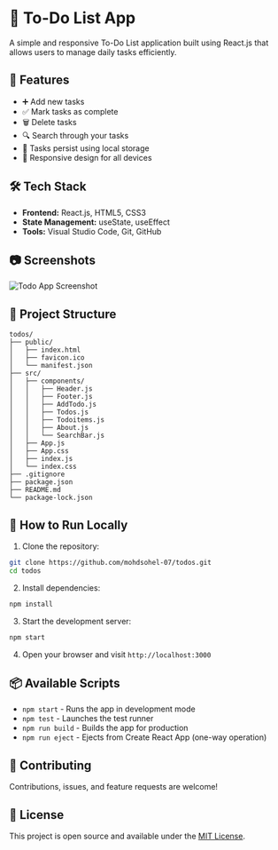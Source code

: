 # 📝 To-Do List App

A simple and responsive To-Do List application built using React.js that allows users to manage daily tasks efficiently.

## 📌 Features

- ➕ Add new tasks  
- ✅ Mark tasks as complete  
- 🗑️ Delete tasks  
- 🔍 Search through your tasks  
- 💾 Tasks persist using local storage  
- 📱 Responsive design for all devices

## 🛠️ Tech Stack

- **Frontend:** React.js, HTML5, CSS3  
- **State Management:** useState, useEffect  
- **Tools:** Visual Studio Code, Git, GitHub

## 📷 Screenshots

![Todo App Screenshot](https://via.placeholder.com/800x400?text=Screenshot+Coming+Soon)

## 📁 Project Structure

```
todos/
├── public/
│   ├── index.html
│   ├── favicon.ico
│   └── manifest.json
├── src/
│   ├── components/
│   │   ├── Header.js
│   │   ├── Footer.js
│   │   ├── AddTodo.js
│   │   ├── Todos.js
│   │   ├── Todoitems.js
│   │   ├── About.js
│   │   └── SearchBar.js
│   ├── App.js
│   ├── App.css
│   ├── index.js
│   └── index.css
├── .gitignore
├── package.json
├── README.md
└── package-lock.json
```

## 🚀 How to Run Locally

1. Clone the repository:
```bash
git clone https://github.com/mohdsohel-07/todos.git
cd todos
```

2. Install dependencies:
```bash
npm install
```

3. Start the development server:
```bash
npm start
```

4. Open your browser and visit `http://localhost:3000`

## 📦 Available Scripts

- `npm start` - Runs the app in development mode
- `npm test` - Launches the test runner
- `npm run build` - Builds the app for production
- `npm run eject` - Ejects from Create React App (one-way operation)

## 🤝 Contributing

Contributions, issues, and feature requests are welcome!

## 📄 License

This project is open source and available under the [MIT License](LICENSE).
